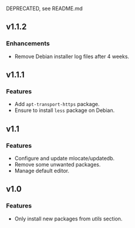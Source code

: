 DEPRECATED, see README.md

## v1.1.2

### Enhancements
* Remove Debian installer log files after 4 weeks.

## v1.1.1

### Features
* Add `apt-transport-https` package.
* Ensure to install `less` package on Debian.

## v1.1

### Features
* Configure and update mlocate/updatedb.
* Remove some unwanted packages.
* Manage default editor.

## v1.0

### Features
* Only install new packages from *utils* section.
